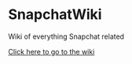 # SnapchatWiki
Wiki of everything Snapchat related

[Click here to go to the wiki](https://github.com/cuonic/SnapchatWiki/wiki)
